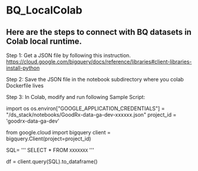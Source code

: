 # BQ_LocalColab

## Here are the steps to connect with BQ datasets in Colab local runtime.

Step 1: Get a JSON file by following this instruction. 
https://cloud.google.com/bigquery/docs/reference/libraries#client-libraries-install-python

Step 2: Save the JSON file in the notebook subdirectory where you colab Dockerfile lives

Step 3: In Colab, modify and run following Sample Script:

import os
os.environ["GOOGLE_APPLICATION_CREDENTIALS"] = "/ds_stack/notebooks/GoodRx-data-ga-dev-xxxxxx.json"
project_id = 'goodrx-data-ga-dev'


from google.cloud import bigquery
client = bigquery.Client(project=project_id)

SQL= '''
  SELECT 
    * 
  FROM `XXXXXXX`
  '''

df = client.query(SQL).to_dataframe()
